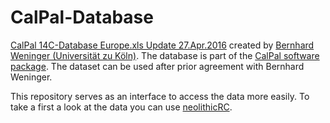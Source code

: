 # CalPal-Database

[CalPal 14C-Database Europe.xls Update 27.Apr.2016](https://uni-koeln.academia.edu/BernhardWeninger/CalPal) created by [Bernhard Weninger (Universität zu Köln)](http://ufg.phil-fak.uni-koeln.de/10115.html?&L=0). The database is part of the [CalPal software package](http://monrepos-rgzm.de/forschung/ausstattung.html#calpal). The dataset can be used after prior agreement with Bernhard Weninger. 

This repository serves as an interface to access the data more easily. To take a first a look at the data you can use [neolithicRC](https://github.com/nevrome/neolithicR).
